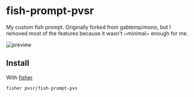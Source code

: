 # fish-prompt-pvsr

My custom fish prompt.
Originally forked from gabtemp/mono,
but I removed most of the features because it wasn't \~minimal\~ enough for me.

![preview](https://user-images.githubusercontent.com/12705140/51782656-f328e580-20f9-11e9-86f0-82c3c1210148.png)

## Install

With [fisher]

```fish
fisher pvsr/fish-prompt-pvs
```
[fisher]: https://github.com/jorgebucaran/fisher

